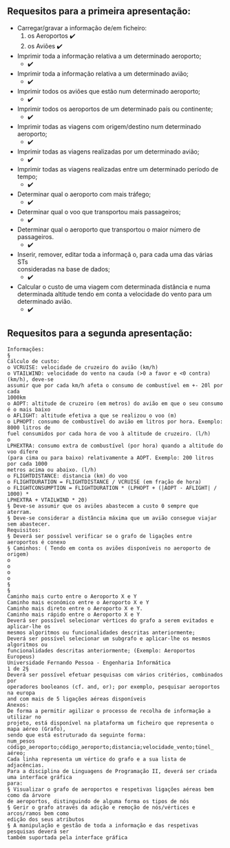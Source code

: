 ## Requesitos para a primeira apresentação:

- Carregar/gravar	a	informação de/em	ficheiro:
    1. os Aeroportos ✔️
    2. os Aviões ✔️
- Imprimir toda	a	informação	relativa	a	um	determinado	aeroporto;
    *  ✔️
- Imprimir	toda	a	informação	relativa	a	um	determinado	avião;
     *  ✔️
- Imprimir	todos	os	aviões	que	estão	num	determinado	aeroporto;
     *  ✔️
- Imprimir	todos	os	aeroportos de	um	determinado	país	ou	continente;
    *  ✔️
- Imprimir	 todas	 as	 viagens	 com	 origem/destino	 num	 determinado	
aeroporto;
    *  ✔️
- Imprimir	todas	as	viagens	realizadas	por	um	determinado	avião;
    *  ✔️
- Imprimir	 todas	 as	 viagens	 realizadas	 entre	 um	 determinado	 período	 de	
tempo;
    *  ✔️
- Determinar	qual	o	aeroporto	com	mais	tráfego;
    *  ✔️
- Determinar	qual	    ️o	voo	que	transportou	mais	passageiros;
    *  ✔️
- Determinar	 qual	 o	 aeroporto	 que	 transportou	 o	 maior	 número	 de	
passageiros.
	*  ✔️
- Inserir,	 remover,	 editar	 toda	 a	informaçã o,	 para	 cada	 uma	 das	 várias	 STs	
consideradas	na	base	de	dados;
    *  ✔️
- Calcular	 o	 custo	 de	 uma	 viagem	 com	 determinada	 distância	 e	 numa	
determinada	 altitude	 tendo	 em	 conta	 a	 velocidade	 do	 vento	 para	 um	
determinado	avião.
    *  ✔️
    
## Requesitos para a segunda apresentação:

    Informações:
    §
    Cálculo de custo:
    o VCRUISE: velocidade de cruzeiro do avião (km/h)
    o VTAILWIND: velocidade do vento na cauda (>0 a favor e <0 contra) (km/h), deve-se
    assumir que por cada km/h afeta o consumo de combustível em +- 20l por cada
    1000km
    o AOPT: altitude de cruzeiro (em metros) do avião em que o seu consumo é o mais baixo
    o AFLIGHT: altitude efetiva a que se realizou o voo (m)
    o LPHOPT: consumo de combustível do avião em litros por hora. Exemplo: 8000 litros de
    fuel consumidos por cada hora de voo à altitude de cruzeiro. (l/h)
    o
    LPHEXTRA: consumo extra de combustível (por hora) quando a altitude do voo difere
    (para cima ou para baixo) relativamente a AOPT. Exemplo: 200 litros por cada 1000
    metros acima ou abaixo. (l/h)
    o FLIGHTDISTANCE: distancia (km) do voo
    o FLIGHTDURATION = FLIGHTDISTANCE / VCRUISE (em fração de hora)
    o FLIGHTCONSUMPTION = FLIGHTDURATION * (LPHOPT + (|AOPT - AFLIGHT| / 1000) *
    LPHEXTRA + VTAILWIND * 20)
    § Deve-se assumir que os aviões abastecem a custo 0 sempre que aterram.
    § Deve-se considerar a distância máxima que um avião consegue viajar sem abastecer.
    Requisitos:
    § Deverá ser possível verificar se o grafo de ligações entre aeroportos é conexo
    § Caminhos: ( Tendo em conta os aviões disponíveis no aeroporto de origem)
    o
    o
    o
    o
    §
    §
    Caminho mais curto entre o Aeroporto X e Y
    Caminho mais económico entre o Aeroporto X e Y
    Caminho mais direto entre o Aeroporto X e Y.
    Caminho mais rápido entre o Aeroporto X e Y
    Deverá ser possível selecionar vértices do grafo a serem evitados e aplicar-lhe os
    mesmos algoritmos ou funcionalidades descritas anteriormente;
    Deverá ser possível selecionar um subgrafo e aplicar-lhe os mesmos algoritmos ou
    funcionalidades descritas anteriormente; (Exemplo: Aeroportos Europeus)
    Universidade Fernando Pessoa - Engenharia Informática
    1 de 2§
    Deverá ser possível efetuar pesquisas com vários critérios, combinados por
    operadores booleanos (cf. and, or); por exemplo, pesquisar aeroportos na europa
    and com mais de 5 ligações aéreas disponíveis
    Anexos:
    De forma a permitir agilizar o processo de recolha de informação a utilizar no
    projeto, está disponível na plataforma um ficheiro que representa o mapa aéreo (Grafo),
    sendo que está estruturado da seguinte forma:
    num_pesos
    código_aeroporto;código_aeroporto;distancia;velocidade_vento;túnel_ aéreo;
    Cada linha representa um vértice do grafo e a sua lista de adjacências.
    Para a disciplina de Linguagens de Programação II, deverá ser criada uma interface gráfica
    para:
    § Visualizar o grafo de aeroportos e respetivas ligações aéreas bem como da árvore
    de aeroportos, distinguindo de alguma forma os tipos de nós
    § Gerir o grafo através da adição e remoção de nós/vértices e arcos/ramos bem como
    edição dos seus atributos
    § A manipulação e gestão de toda a informação e das respetivas pesquisas deverá ser
    também suportada pela interface gráfica
